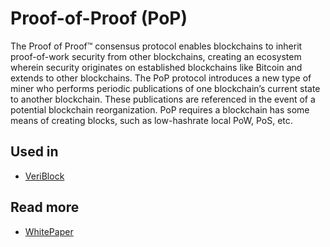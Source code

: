 # Proof-of-Proof \(PoP\)

The Proof of Proof™ consensus protocol enables blockchains to inherit proof-of-work security from other blockchains, creating an ecosystem wherein security originates on established blockchains like Bitcoin and extends to other blockchains. The PoP protocol introduces a new type of miner who performs periodic publications of one blockchain’s current state to another blockchain. These publications are referenced in the event of a potential blockchain reorganization. PoP requires a blockchain has some means of creating blocks, such as low-hashrate local PoW, PoS, etc.

## Used in

* [VeriBlock](https://www.veriblock.org)

## Read more

* [WhitePaper](https://raw.githubusercontent.com/cedricwalter/blockchain-consensus/master/whitepaper/PoP-Whitepaper.pdf)

